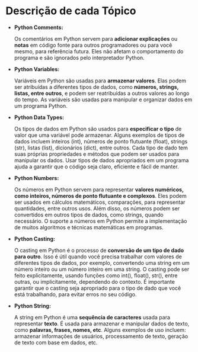 # Descrição de cada Tópico

- **Python Comments:** 

    Os comentários em Python servem para **adicionar explicações** ou **notas** em código fonte para outros programadores ou para você mesmo, para referência futura. Eles não afetam o comportamento do programa e são ignorados pelo interpretador Python.

- **Python Variables:**

    Variáveis em Python são usadas para **armazenar valores**. Elas podem ser atribuídas a diferentes tipos de dados, como **números, strings, listas, entre outros**, e podem ser reatribuídas a outros valores ao longo do tempo. As variáveis são usadas para manipular e organizar dados em um programa Python.

- **Python Data Types:**

    Os tipos de dados em Python são usados para **especificar o tipo** de valor que uma variável pode armazenar. Alguns exemplos de tipos de dados incluem inteiros (int), números de ponto flutuante (float), strings (str), listas (list), dicionários (dict), entre outros. Cada tipo de dado tem suas próprias propriedades e métodos que podem ser usados para manipular os dados. Usar tipos de dados apropriados em um programa ajuda a garantir que o código seja claro, eficiente e fácil de manter.

- **Python Numbers:**

    Os números em Python servem para representar **valores numéricos, como inteiros, números de ponto flutuante e complexos**. Eles podem ser usados em cálculos matemáticos, comparações, para representar quantidades, entre outros usos. Além disso, os números podem ser convertidos em outros tipos de dados, como strings, quando necessário. O suporte a números em Python permite a implementação de muitos algoritmos e técnicas matemáticas em programas.

- **Python Casting:**

    O casting em Python é o processo de **conversão de um tipo de dado para outro**. Isso é útil quando você precisa trabalhar com valores de diferentes tipos de dados, por exemplo, convertendo uma string em um número inteiro ou um número inteiro em uma string. O casting pode ser feito explicitamente, usando funções como int(), float(), str(), entre outras, ou implicitamente, dependendo do contexto. É importante garantir que o casting seja apropriado para o tipo de dado que você está trabalhando, para evitar erros no seu código.

- **Python String:**

    A string em Python é uma **sequência de caracteres** usada para representar **texto**. É usada para armazenar e manipular dados de texto, como **palavras, frases, nomes, etc**. Alguns exemplos de uso incluem: armazenar informações de usuários, processamento de texto, geração de texto com base em dados, etc.